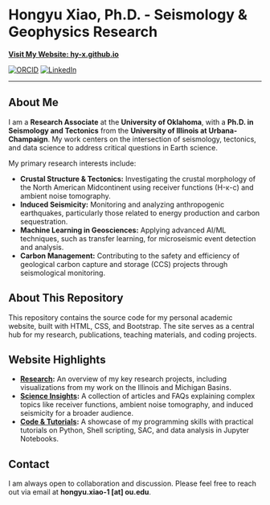 # Hongyu Xiao, Ph.D. - Seismology & Geophysics Research

**[Visit My Website: hy-x.github.io](https://hy-x.github.io/)**

[![ORCID](https://img.shields.io/badge/ORCID-0000--0001--5403--4650-A6CE39?style=flat&logo=orcid)](https://orcid.org/0000-0001-5403-4650)
[![LinkedIn](https://img.shields.io/badge/LinkedIn-Hongyu%20Xiao-0A66C2?style=flat&logo=linkedin)](https://www.linkedin.com/in/hongyu-xiao-73177491)

---

## About Me

I am a **Research Associate** at the **University of Oklahoma**, with a **Ph.D. in Seismology and Tectonics** from the **University of Illinois at Urbana-Champaign**. My work centers on the intersection of seismology, tectonics, and data science to address critical questions in Earth science.

My primary research interests include:
-   **Crustal Structure & Tectonics:** Investigating the crustal morphology of the North American Midcontinent using receiver functions (H-κ-c) and ambient noise tomography.
-   **Induced Seismicity:** Monitoring and analyzing anthropogenic earthquakes, particularly those related to energy production and carbon sequestration.
-   **Machine Learning in Geosciences:** Applying advanced AI/ML techniques, such as transfer learning, for microseismic event detection and analysis.
-   **Carbon Management:** Contributing to the safety and efficiency of geological carbon capture and storage (CCS) projects through seismological monitoring.

## About This Repository

This repository contains the source code for my personal academic website, built with HTML, CSS, and Bootstrap. The site serves as a central hub for my research, publications, teaching materials, and coding projects.

## Website Highlights

*   **[Research](https://hy-x.github.io/#Research):** An overview of my key research projects, including visualizations from my work on the Illinois and Michigan Basins.
*   **[Science Insights](https://hy-x.github.io/Knowledge.html):** A collection of articles and FAQs explaining complex topics like receiver functions, ambient noise tomography, and induced seismicity for a broader audience.
*   **[Code & Tutorials](https://hy-x.github.io/Codes.html):** A showcase of my programming skills with practical tutorials on Python, Shell scripting, SAC, and data analysis in Jupyter Notebooks.

## Contact

I am always open to collaboration and discussion. Please feel free to reach out via email at **hongyu.xiao-1 [at] ou.edu**.
